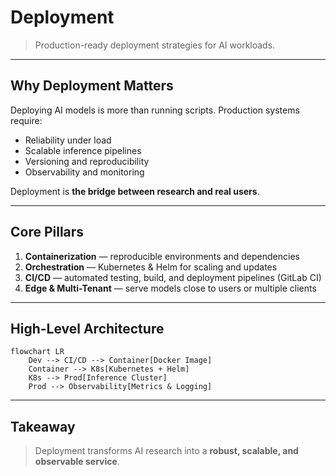 # Deployment

> Production-ready deployment strategies for AI workloads.

---

## Why Deployment Matters

Deploying AI models is more than running scripts. Production systems require:

- Reliability under load  
- Scalable inference pipelines  
- Versioning and reproducibility  
- Observability and monitoring  

Deployment is **the bridge between research and real users**.

---

## Core Pillars

1. **Containerization** — reproducible environments and dependencies  
2. **Orchestration** — Kubernetes & Helm for scaling and updates  
3. **CI/CD** — automated testing, build, and deployment pipelines (GitLab CI)  
4. **Edge & Multi-Tenant** — serve models close to users or multiple clients  

---

## High-Level Architecture

```mermaid
flowchart LR
    Dev --> CI/CD --> Container[Docker Image]
    Container --> K8s[Kubernetes + Helm]
    K8s --> Prod[Inference Cluster]
    Prod --> Observability[Metrics & Logging]
```

---

## Takeaway

> Deployment transforms AI research into a **robust, scalable, and observable service**.
